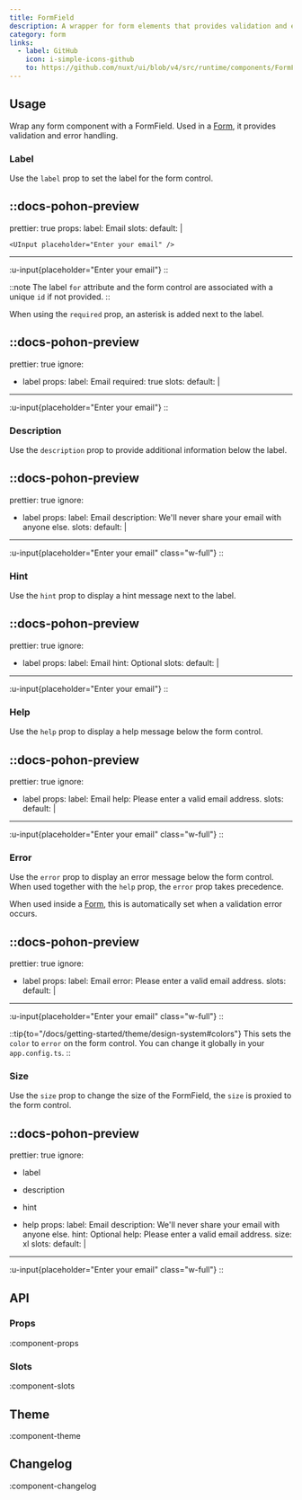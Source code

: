 ```yaml
---
title: FormField
description: A wrapper for form elements that provides validation and error handling.
category: form
links:
  - label: GitHub
    icon: i-simple-icons-github
    to: https://github.com/nuxt/ui/blob/v4/src/runtime/components/FormField.vue
---
```


## Usage

Wrap any form component with a FormField. Used in a [Form](/docs/components/form), it provides validation and error handling.

### Label

Use the `label` prop to set the label for the form control.

::docs-pohon-preview
---
prettier: true
props:
  label: Email
slots:
  default: |

    <UInput placeholder="Enter your email" />
---

:u-input{placeholder="Enter your email"}
::

::note
The label `for` attribute and the form control are associated with a unique `id` if not provided.
::

When using the `required` prop, an asterisk is added next to the label.

::docs-pohon-preview
---
prettier: true
ignore:
  - label
props:
  label: Email
  required: true
slots:
  default: |

    <UInput placeholder="Enter your email" />
---

:u-input{placeholder="Enter your email"}
::

### Description

Use the `description` prop to provide additional information below the label.

::docs-pohon-preview
---
prettier: true
ignore:
  - label
props:
  label: Email
  description: We'll never share your email with anyone else.
slots:
  default: |

    <UInput placeholder="Enter your email" class="w-full" />
---

:u-input{placeholder="Enter your email" class="w-full"}
::

### Hint

Use the `hint` prop to display a hint message next to the label.

::docs-pohon-preview
---
prettier: true
ignore:
  - label
props:
  label: Email
  hint: Optional
slots:
  default: |

    <UInput placeholder="Enter your email" />
---

:u-input{placeholder="Enter your email"}
::

### Help

Use the `help` prop to display a help message below the form control.

::docs-pohon-preview
---
prettier: true
ignore:
  - label
props:
  label: Email
  help: Please enter a valid email address.
slots:
  default: |

    <UInput placeholder="Enter your email" class="w-full" />
---

:u-input{placeholder="Enter your email" class="w-full"}
::

### Error

Use the `error` prop to display an error message below the form control. When used together with the `help` prop, the `error` prop takes precedence.

When used inside a [Form](/docs/components/form), this is automatically set when a validation error occurs.

::docs-pohon-preview
---
prettier: true
ignore:
  - label
props:
  label: Email
  error: Please enter a valid email address.
slots:
  default: |

    <UInput placeholder="Enter your email" class="w-full" />
---

:u-input{placeholder="Enter your email" class="w-full"}
::

::tip{to="/docs/getting-started/theme/design-system#colors"}
This sets the `color` to `error` on the form control. You can change it globally in your `app.config.ts`.
::

### Size

Use the `size` prop to change the size of the FormField, the `size` is proxied to the form control.

::docs-pohon-preview
---
prettier: true
ignore:
  - label
  - description
  - hint
  - help
props:
  label: Email
  description: We'll never share your email with anyone else.
  hint: Optional
  help: Please enter a valid email address.
  size: xl
slots:
  default: |

    <UInput placeholder="Enter your email" class="w-full" />
---

:u-input{placeholder="Enter your email" class="w-full"}
::

## API

### Props

:component-props

### Slots

:component-slots

## Theme

:component-theme

## Changelog

:component-changelog
